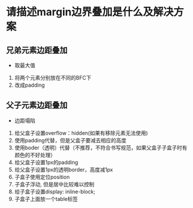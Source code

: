 # 请描述margin边界叠加是什么及解决方案

## 兄弟元素边距叠加

- 取最大值
1. 将两个元素分别放在不同的BFC下
2. 改成padding

## 父子元素边距叠加

- 边距塌陷
1. 给父盒子设置overflow：hidden(如果有移除元素无法使用)
2. 使用padding代替，但是父盒子要减去相应的高度
3. 使用boder（透明）代替（不推荐，不符合书写规范，如果父盒子子盒子时有颜色的不好处理）
4. 给父盒子设置1px的padding
5. 给父盒子设置1px的透明border，高度减1px
6. 子盒子使用定位position
7. 子盒子浮动, 但是居中比较难以控制
8. 给子盒子设置display: inline-block;
9. 子盒子上面放一个table标签